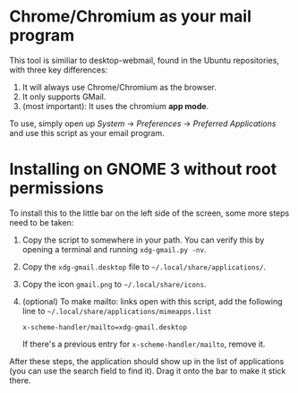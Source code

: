 Chrome/Chromium as your mail program
====================================

This tool is similiar to desktop-webmail, found in the Ubuntu repositories,
with three key differences:

  1. It will always use Chrome/Chromium as the browser.
  2. It only supports GMail.
  3. (most important): It uses the chromium **app mode**.

To use, simply open up *System* -> *Preferences* -> *Preferred Applications*
and use this script as your email program.


Installing on GNOME 3 without root permissions
==============================================
To install this to the little bar on the left side of the screen, some more
steps need to be taken:

  1. Copy the script to somewhere in your path. You can verify this by opening
     a terminal and running `xdg-gmail.py -nv`.
  2. Copy the `xdg-gmail.desktop` file to `~/.local/share/applications/`.
  3. Copy the icon `gmail.png` to `~/.local/share/icons`.
  4. (optional) To make mailto: links open with this script, add the following
     line to `~/.local/share/applications/mimeapps.list`

     `x-scheme-handler/mailto=xdg-gmail.desktop`

     If there's a previous entry for `x-scheme-handler/mailto`, remove it.

After these steps, the application should show up in the list of applications
(you can use the search field to find it). Drag it onto the bar to make it
stick there.
